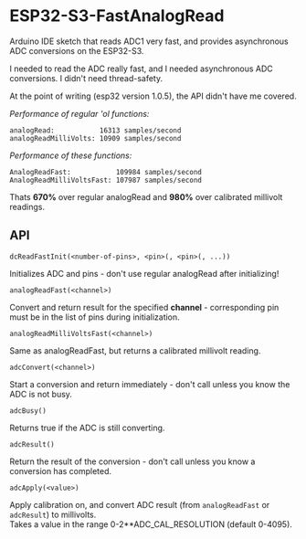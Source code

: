 ESP32-S3-FastAnalogRead
=======================

Arduino IDE sketch that reads ADC1 very fast, and provides asynchronous ADC conversions on the ESP32-S3.

I needed to read the ADC really fast, and I needed asynchronous ADC conversions.
I didn't need thread-safety.

At the point of writing (esp32 version 1.0.5), the API didn't have me covered.

*Performance of regular 'ol functions:*

    analogRead:           16313 samples/second
    analogReadMilliVolts: 10909 samples/second
	
*Performance of these functions:*

    AnalogReadFast:           109984 samples/second
    AnalogReadMilliVoltsFast: 107987 samples/second
	
Thats **670%** over regular analogRead and **980%** over calibrated millivolt readings.

API
---

`dcReadFastInit(<number-of-pins>, <pin>(, <pin>(, ...))`

Initializes ADC and pins - don't use regular analogRead after initializing!

`analogReadFast(<channel>)`

Convert and return result for the specified **channel** - corresponding pin must be in the list of pins during initialization.

`analogReadMilliVoltsFast(<channel>)`

Same as analogReadFast, but returns a calibrated millivolt reading.

`adcConvert(<channel>)`

Start a conversion and return immediately - don't call unless you know the ADC is not busy.

`adcBusy()`

Returns true if the ADC is still converting.

`adcResult()`

Return the result of the conversion - don't call unless you know a conversion has completed.

`adcApply(<value>)`

Apply calibration on, and convert ADC result (from `analogReadFast` or `adcResult`) to millivolts.  
Takes a value in the range 0-2**ADC_CAL_RESOLUTION (default 0-4095).
 

